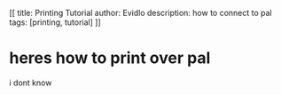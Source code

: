 [[
title: Printing Tutorial
author: Evidlo
description: how to connect to pal
tags: [printing, tutorial]
]]


# heres how to print over pal

i dont know
